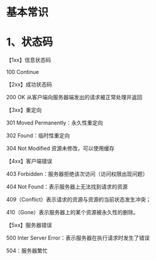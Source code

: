 # 基本常识
# 1、状态码
【1xx】信息状态码

100 Continue

【2xx】成功状态码

200 OK 从客户端向服务器端发出的请求被正常处理并返回

【3xx】重定向

301 Moved Permanently：永久性重定向

302 Found：临时性重定向

304 Not Modified 资源未修改，可以使用缓存

【4xx】客户端错误

403 Forbidden：服务器拒绝该次访问（访问权限出现问题）

404 Not Found：表示服务器上无法找到请求的资源

409（Conflict）表示请求的资源与资源的当前状态发生冲突；

410（Gone）表示服务器上的某个资源被永久性的删除。

【5xx】服务器错误

500 Inter Server Error：表示服务器在执行请求时发生了错误

504：服务器繁忙